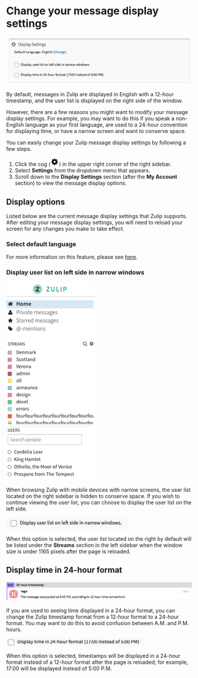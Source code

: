 # Change your message display settings
![Message Display](/static/images/help/message-display-settings.png)

By default, messages in Zulip are displayed in English with a 12-hour timestamp, and the user list is displayed on the right side of the window.

However, there are a few reasons you might want to modify your message display settings. For example, you may want to do this if you speak a non-English language as your first language, are used to a 24-hour convention for displaying time, or have a narrow screen and want to conserve space.

You can easily change your Zulip message display  settings by following a few steps.

1. Click the cog (![cog](/static/images/help/cog.png)) in the upper right corner of the right sidebar.
2. Select **Settings** from the dropdown menu that appears.
3. Scroll down to the **Display Settings** section (after the **My Account** section) to view the message display options.

## Display options
Listed below are the current message display settings that Zulip supports. After editing your message display settings, you will need to reload your screen for any changes you make to take effect.

### Select default language
For more information on this feature, please see [here](/help/changing-the-default-language.md).

### Display user list on left side in narrow windows
![Display user list on left side in narrow windows](/static/images/help/users-left.png)

When browsing Zulip with mobile devices with narrow screens, the user list located on the right sidebar is hidden to conserve space. If you wish to continue viewing the user list, you can choose to display the user list on the left side.

![Display user list on left side in narrow windows option](/static/images/help/user-list-left.png)

When this option is selected, the user list located on the right by default will be listed under the **Streams** section in the left sidebar when the window size is under 1165 pixels after the page is reloaded.

## Display time in 24-hour format
![Display time in 24-hour format](/static/images/help/24-hour.png)

If you are used to seeing time displayed in a 24-hour format, you can change the Zulip timestamp format from a 12-hour format to a 24-hour format. You may want to do this to avoid confusion between A.M. and P.M. hours.

![Display time in 24-hour format option](/static/images/help/24-hour-display.png)

When this option is selected, timestamps will be displayed in a 24-hour format instead of a 12-hour format after the page is reloaded; for example, 17:00 will be displayed instead of 5:00 P.M.
